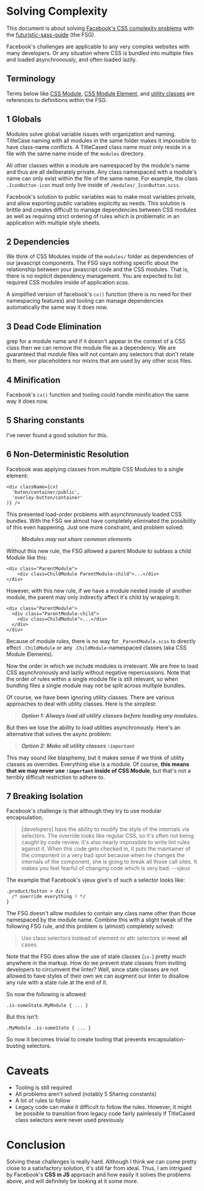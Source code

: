 # Solving Complexity

This document is about solving
[Facebook's CSS complexity problems](https://speakerdeck.com/vjeux/react-css-in-js)
with the [futuristic-sass-guide](https://github.com/gilbox/futuristic-sass-guide)
(the FSG).

Facebook's challenges are applicable to any very complex websites with many developers.
Or any situation where CSS is bundled into multiple files and loaded asynchronously,
and often loaded lazily.

## Terminology

Terms below like [CSS Module](https://github.com/gilbox/futuristic-sass-guide#modules),
[CSS Module Element](https://github.com/gilbox/futuristic-sass-guide#element),
and [utility classes](https://github.com/gilbox/futuristic-sass-guide#simple-rules)
are references to definitions within the FSG.


## 1 Globals

Modules solve global variable issues with organization and naming.
TitleCase naming with all modules in the same folder makes it impossible
to have class-name conflicts. A TitleCased class name *must* only reside
in a file with the same name inside of the `modules` directory.

All other classes within a module are namespaced by the module's name
and thus are all deliberately private. Any class namespaced
with a module's name can only exist within the file of the same name.
For example, the class `.IconButton-icon` must only live inside of
`/modules/_IconButton.scss`.

Facebook's solution to public variables was to make most variables
private, and allow exporting public variables explicitly as needs.
This solution is brittle and creates difficult to manage dependencies between CSS modules
as well as requiring strict ordering of rules which is problematic in
an application with multiple style sheets.


## 2 Dependencies

We think of CSS Modules inside of the `modules/` folder as
dependencies of our javascript components.
The FSG says nothing specific about the relationship between
your javascript code and the CSS modules. That is, there is
no explicit dependency management. You are expected to list
required CSS modules inside of application.scss.

A simplified version of facebook's `cx()` function (there is no
need for their namespacing features) and tooling can manage dependencies
automatically the same way it does now.


## 3 Dead Code Elimination

grep for a module name and if it doesn't appear in the context
of a CSS class then we can remove the module file as a dependency.
We are guaranteed that module files will not contain any selectors that
don't relate to them, nor placeholders nor mixins that are used
by any other scss files.


## 4 Minification

Facebook's `cx()` function and tooling could handle minification the same way it
does now.


## 5 Sharing constants

I've never found a good solution for this.


## 6 Non-Deterministic Resolution

Facebook was applying classes from multiple CSS Modules
to a single element:

    <div className={cx(
      'buton/container/public',
      'overlay-button/container'
    )} />

This presented load-order problems with asynchronously loaded
CSS bundles. With the FSG we almost have completely eliminated
the possibility of this even happening. Just one more constraint,
and problem solved:

> ***Modules may not share common elements***

Without this new rule, the FSG allowed a parent Module to sublass a child Module like this:

    <div class="ParentModule">
        <div class=ChildModule ParentModule-child">...</div>
    </div>

However, with this new rule, if we have a module nested inside of
another module, the parent may only indirectly affect it's child by wrapping it:

    <div class="ParentModule">
      <div class="ParentModule-child">
        <div class=ChildModule">...</div>
      </div>
    </div>

Because of module rules, there is no way for `_ParentModule.scss` to directly effect
`.ChildModule` or any `.ChildModule`-namespaced classes (aka CSS Module Elements).

Now the order in which we include modules is irrelevant. We are
free to load CSS asynchronously and lazily without negative repercussions.
Note that the order of rules within a single module file is still relevant,
so when bundling files a single module may not be split across multiple bundles.

Of course, we have been ignoring utility classes. There are various approaches
to deal with utility classes. Here is the simplest:

> ***Option 1: Always load all utility classes before loading any modules.***

But then we lose the ability to load utilities asynchronously. Here's an alternative
that solves the async problem:

> ***Option 2: Make all utility classes `!important`***

This may sound like blasphemy, but it makes sense if we think of utility classes
as overrides. Everything else is a module. Of course, **this means that we may never
use `!important` inside of CSS Module**, but that's not a terribly difficult restriction to
adhere to.


## 7 Breaking Isolation

Facebook's challenge is that although they try to use modular encapsulation,

> [developers] have the ability to modify the style of the internals
> via selectors. The override looks like regular CSS, so it's often not being
> caught by code review. It's also nearly impossible to write lint rules
> against it. When this code gets checked in, it puts the maintainer of the
> component in a very bad spot because when he changes the internals of the
> component, she is going to break all those call sites. It makes you feel fearful
> of changing code which is very bad. --vjeux

The example that Facebook's vjeux give's of such a selector looks like:

    .product/button > div {
      /* override everything ! */
    }

The FSG doesn't allow modules to contain any class name other than those
namespaced by the module name. Combine this with a slight tweak of the following
FSG rule, and this problem is (almost) completely solved:

> Use class selectors instead of element or attr selectors in ~~most~~ **all** cases.

Note that the FSG does allow the use of state classes (`is-`) pretty much anywhere in the markup.
How do we prevent state classes from inviting developers to circumvent the linter?
Well, since state classes are not allowed to have styles of their own we can
augment our linter to disallow any rule with a state rule at the end of it.

So now the following is allowed:

    .is-someState.MyModule { ... }

But this isn't:

    .MyModule .is-someState { ... }

So now it becomes trivial to create tooling that prevents encapsulation-busting selectors.


# Caveats

- Tooling is still required
- All problems aren't solved (notably 5 Sharing constants)
- A lot of rules to follow
- Legacy code can make it difficult to follow the rules.
However, it might be possible to transition from legacy code fairly painlessly
if TitleCased class selectors were never used previously


# Conclusion

Solving these challenges is really hard. Although I think we can come pretty
close to a satisfactory solution, it's still far from ideal.
Thus, I am intrigued by Facebook's **CSS in JS** approach and how easily it solves
the problems above, and will definitely be looking at it some more.
